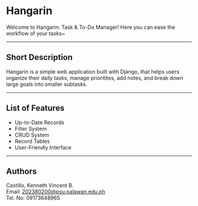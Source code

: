 # Hangarin
Welcome to Hangarin: Task & To-Do Manager! Here you can ease the workflow of your tasks~
***
## Short Description
 Hangarin is a simple web application built with Django, that helps users organize their daily tasks, manage prioritites, add notes, and break down large goals into smaller subtasks.
***
## List of Features  
* Up-to-Date Records
* Filter System  
* CRUD System  
* Record Tables  
* User-Friendly Interface
***
## Authors  
Castillo, Kenneth Vincent B.  
Email: <a href="mailto: 202380191@psu.palawan.edu.ph"> 202380200@psu.palawan.edu.ph</a>  
Tel. No: 09173648965